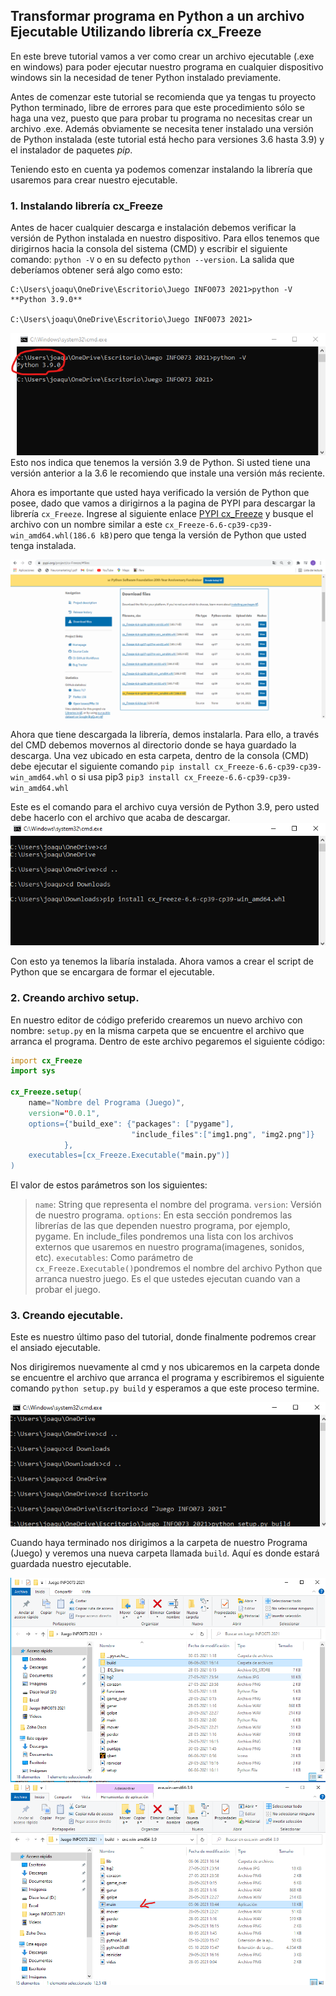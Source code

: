 ## Transformar programa en Python a un archivo Ejecutable Utilizando librería cx_Freeze

En este breve tutorial vamos a ver como crear un archivo ejecutable (.exe en windows) para poder ejecutar nuestro programa en cualquier dispositivo windows sin la necesidad de tener Python instalado previamente.


Antes de comenzar este tutorial se recomienda que ya tengas tu proyecto Python terminado, libre de errores para que este procedimiento sólo se haga una vez, puesto que para probar tu programa no necesitas crear un archivo .exe. Además obviamente se necesita tener instalado una versión de Python instalada (este tutorial está hecho para versiones 3.6 hasta 3.9) y el instalador de paquetes $pip$.

Teniendo esto en cuenta ya podemos comenzar instalando la librería que usaremos para crear nuestro ejecutable.

### 1. Instalando librería cx_Freeze

Antes de hacer cualquier descarga e instalación debemos verificar la versión de Python instalada en nuestro dispositivo.
Para ellos tenemos que dirigirnos hacia la consola del sistema (CMD) y escribir el siguiente comando: `python -V` o en su defecto `python --version`. La salida que deberíamos obtener será algo como esto:
````
C:\Users\joaqu\OneDrive\Escritorio\Juego INFO073 2021>python -V
**Python 3.9.0**

C:\Users\joaqu\OneDrive\Escritorio\Juego INFO073 2021>
````

![Screenshot](1.png)
Esto nos indica que tenemos la versión 3.9 de Python. Si usted tiene una versión anterior a la 3.6 le recomiendo que instale una versión más reciente.

Ahora es importante que usted haya verificado la versión de Python que posee, dado que vamos a dirigirnos a la pagina de PYPI para descargar la librería `cx_Freeze`. Ingrese al siguiente enlace [PYPI cx_Freeze](https://pypi.org/project/cx-Freeze/#files) y busque el archivo con un nombre similar a este `cx_Freeze-6.6-cp39-cp39-win_amd64.whl(186.6 kB)`pero que tenga la versión de Python que usted tenga instalada.

![Screenshot](6.png)

Ahora que tiene descargada la librería, demos instalarla. Para ello, a través del CMD debemos movernos al directorio donde se haya guardado la descarga. Una vez ubicado en esta carpeta, dentro de la consola (CMD) debe ejecutar el siguiente comando 
`pip install cx_Freeze-6.6-cp39-cp39-win_amd64.whl`
o si usa pip3
`pip3 install cx_Freeze-6.6-cp39-cp39-win_amd64.whl`

Este es el comando para el archivo cuya versión de Python 3.9, pero usted debe hacerlo con el archivo que acaba de descargar.
![Screenshot](2.png)

Con esto ya tenemos la libaría instalada. Ahora vamos a crear el script de Python que se encargara de formar el ejecutable.

### 2. Creando archivo setup.

En nuestro editor de código preferido crearemos un nuevo archivo con nombre: `setup.py` en la misma carpeta que se encuentre el archivo que arranca el programa. Dentro de este archivo pegaremos el siguiente código:

```d
import cx_Freeze
import sys

cx_Freeze.setup(
	name="Nombre del Programa (Juego)",
	version="0.0.1",
	options={"build_exe": {"packages": ["pygame"],
						   "include_files":["img1.png", "img2.png"]}
		    },
	executables=[cx_Freeze.Executable("main.py")]
)
```
El valor de estos parámetros son los siguientes:

> `name`: String que representa el nombre del programa.
>`version`: Versión de nuestro programa.
>`options`: En esta sección pondremos las librerías de las que dependen nuestro programa, por ejemplo, pygame. En include_files pondremos una lista con los archivos externos que usaremos en nuestro programa(imagenes, sonidos, etc).
>`executables`:  Como parámetro de `cx_Freeze.Executable()`pondremos el nombre del archivo Python que arranca nuestro juego. Es el que ustedes ejecutan cuando van a probar el juego.


### 3. Creando ejecutable.

Este es nuestro último paso del tutorial, donde finalmente podremos crear el ansiado ejecutable.

Nos dirigiremos nuevamente al cmd y nos ubicaremos en la carpeta donde se encuentre el archivo que arranca el programa y escribiremos el siguiente comando
`python setup.py build` y esperamos a que este proceso termine.

![Screenshot](3.png)

Cuando haya terminado nos dirigimos a la carpeta de nuestro Programa (Juego) y veremos una nueva carpeta llamada `build`. Aquí es donde estará guardada nuestro ejecutable. 

![Screenshot](4.png)
![Screenshot](5.png)
